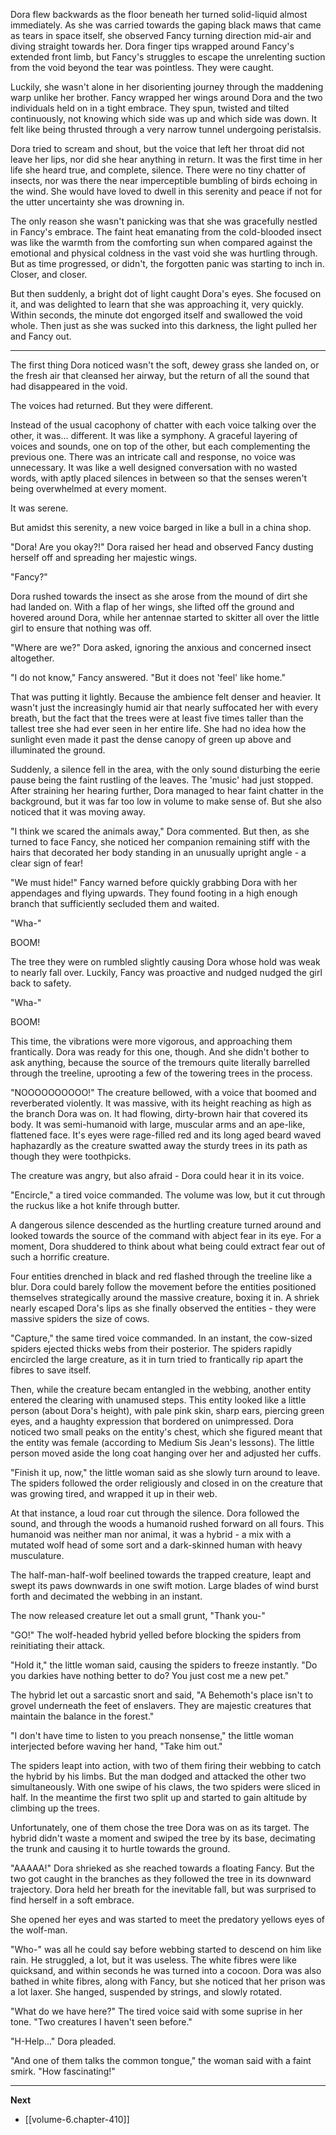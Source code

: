 
Dora flew backwards as the floor beneath her turned solid-liquid almost immediately. As she was carried towards the gaping black maws that came as tears in space itself, she observed Fancy turning direction mid-air and diving straight towards her. Dora finger tips wrapped around Fancy's extended front limb, but Fancy's struggles to escape the unrelenting suction from the void beyond the tear was pointless. They were caught.

Luckily, she wasn't alone in her disorienting journey through the maddening warp unlike her brother. Fancy wrapped her wings around Dora and the two individuals held on in a tight embrace. They spun, twisted and tilted continuously, not knowing which side was up and which side was down. It felt like being thrusted through a very narrow tunnel undergoing peristalsis.

Dora tried to scream and shout, but the voice that left her throat did not leave her lips, nor did she hear anything in return. It was the first time in her life she heard true, and complete, silence. There were no tiny chatter of insects, nor was there the near imperceptible bumbling of birds echoing in the wind. She would have loved to dwell in this serenity and peace if not for the utter uncertainty she was drowning in.

The only reason she wasn't panicking was that she was gracefully nestled in Fancy's embrace. The faint heat emanating from the cold-blooded insect was like the warmth from the comforting sun when compared against the emotional and physical coldness in the vast void she was hurtling through. But as time progressed, or didn't, the forgotten panic was starting to inch in. Closer, and closer.

But then suddenly, a bright dot of light caught Dora's eyes. She focused on it, and was delighted to learn that she was approaching it, very quickly. Within seconds, the minute dot engorged itself and swallowed the void whole. Then just as she was sucked into this darkness, the light pulled her and Fancy out.

____

The first thing Dora noticed wasn't the soft, dewey grass she landed on, or the fresh air that cleansed her airway, but the return of all the sound that had disappeared in the void.

The voices had returned. But they were different.

Instead of the usual cacophony of chatter with each voice talking over the other, it was... different. It was like a symphony. A graceful layering of voices and sounds, one on top of the other, but each complementing the previous one. There was an intricate call and response, no voice was unnecessary. It was like a well designed conversation with no wasted words, with aptly placed silences in between so that the senses weren't being overwhelmed at every moment.

It was serene.

But amidst this serenity, a new voice barged in like a bull in a china shop.

"Dora! Are you okay?!" Dora raised her head and observed Fancy dusting herself off and spreading her majestic wings.

"Fancy?"

Dora rushed towards the insect as she arose from the mound of dirt she had landed on. With a flap of her wings, she lifted off the ground and hovered around Dora, while her antennae started to skitter all over the little girl to ensure that nothing was off.

"Where are we?" Dora asked, ignoring the anxious and concerned insect altogether.

"I do not know," Fancy answered. "But it does not 'feel' like home."

That was putting it lightly. Because the ambience felt denser and heavier. It wasn't just the increasingly humid air that nearly suffocated her with every breath, but the fact that the trees were at least five times taller than the tallest tree she had ever seen in her entire life. She had no idea how the sunlight even made it past the dense canopy of green up above and illuminated the ground.

Suddenly, a silence fell in the area, with the only sound disturbing the eerie pause being the faint rustling of the leaves. The 'music' had just stopped. After straining her hearing further, Dora managed to hear faint chatter in the background, but it was far too low in volume to make sense of. But she also noticed that it was moving away.

"I think we scared the animals away," Dora commented. But then, as she turned to face Fancy, she noticed her companion remaining stiff with the hairs that decorated her body standing in an unusually upright angle - a clear sign of fear!

"We must hide!" Fancy warned before quickly grabbing Dora with her appendages and flying upwards. They found footing in a high enough branch that sufficiently secluded them and waited.

"Wha-"

BOOM!

The tree they were on rumbled slightly causing Dora whose hold was weak to nearly fall over. Luckily, Fancy was proactive and nudged nudged the girl back to safety.

"Wha-"

BOOM!

This time, the vibrations were more vigorous, and approaching them frantically. Dora was ready for this one, though. And she didn't bother to ask anything, because the source of the tremours quite literally barrelled through the treeline, uprooting a few of the towering trees in the process.

"NOOOOOOOOOO!" The creature bellowed, with a voice that boomed and reverberated violently. It was massive, with its height reaching as high as the branch Dora was on. It had flowing, dirty-brown hair that covered its body. It was semi-humanoid with large, muscular arms and an ape-like, flattened face. It's eyes were rage-filled red and its long aged beard waved haphazardly as the creature swatted away the sturdy trees in its path as though they were toothpicks.

The creature was angry, but also afraid - Dora could hear it in its voice.

"Encircle," a tired voice commanded. The volume was low, but it cut through the ruckus like a hot knife through butter.

A dangerous silence descended as the hurtling creature turned around and looked towards the source of the command with abject fear in its eye. For a moment, Dora shuddered to think about what being could extract fear out of such a horrific creature.

Four entities drenched in black and red flashed through the treeline like a blur. Dora could barely follow the movement before the entities positioned themselves strategically around the massive creature, boxing it in. A shriek nearly escaped Dora's lips as she finally observed the entities - they were massive spiders the size of cows.

"Capture," the same tired voice commanded. In an instant, the cow-sized spiders ejected thicks webs from their posterior. The spiders rapidly encircled the large creature, as it in turn tried to frantically rip apart the fibres to save itself.

Then, while the creature becam entangled in the webbing, another entity entered the clearing with unamused steps. This entity looked like a little person (about Dora's height), with pale pink skin, sharp ears, piercing green eyes, and a haughty expression that bordered on unimpressed. Dora noticed two small peaks on the entity's chest, which she figured meant that the entity was female (according to Medium Sis Jean's lessons). The little person moved aside the long coat hanging over her and adjusted her cuffs.

"Finish it up, now," the little woman said as she slowly turn around to leave. The spiders followed the order religiously and closed in on the creature that was growing tired, and wrapped it up in their web.

At that instance, a loud roar cut through the silence. Dora followed the sound, and through the woods a humanoid rushed forward on all fours. This humanoid was neither man nor animal, it was a hybrid - a mix with a mutated wolf head of some sort and a dark-skinned human with heavy musculature.

The half-man-half-wolf beelined towards the trapped creature, leapt and swept its paws downwards in one swift motion. Large blades of wind burst forth and decimated the webbing in an instant.

The now released creature let out a small grunt, "Thank you-"

"GO!" The wolf-headed hybrid yelled before blocking the spiders from reinitiating their attack.

"Hold it," the little woman said, causing the spiders to freeze instantly. "Do you darkies have nothing better to do? You just cost me a new pet."

The hybrid let out a sarcastic snort and said, "A Behemoth's place isn't to grovel underneath the feet of enslavers. They are majestic creatures that maintain the balance in the forest."

"I don't have time to listen to you preach nonsense," the little woman interjected before waving her hand, "Take him out."

The spiders leapt into action, with two of them firing their webbing to catch the hybrid by his limbs. But the man dodged and attacked the other two simultaneously. With one swipe of his claws, the two spiders were sliced in half. In the meantime the first two split up and started to gain altitude by climbing up the trees.

Unfortunately, one of them chose the tree Dora was on as its target. The hybrid didn't waste a moment and swiped the tree by its base, decimating the trunk and causing it to hurtle towards the ground.

"AAAAA!" Dora shrieked as she reached towards a floating Fancy. But the two got caught in the branches as they followed the tree in its downward trajectory. Dora held her breath for the inevitable fall, but was surprised to find herself in a soft embrace.

She opened her eyes and was started to meet the predatory yellows eyes of the wolf-man.

"Who-" was all he could say before webbing started to descend on him like rain. He struggled, a lot, but it was useless. The white fibres were like quicksand, and within seconds he was turned into a cocoon. Dora was also bathed in white fibres, along with Fancy, but she noticed that her prison was a lot laxer. She hanged, suspended by strings, and slowly rotated.

"What do we have here?" The tired voice said with some suprise in her tone. "Two creatures I haven't seen before."

"H-Help..." Dora pleaded.

"And one of them talks the common tongue," the woman said with a faint smirk. "How fascinating!"

____

**Next**
* [[volume-6.chapter-410]]